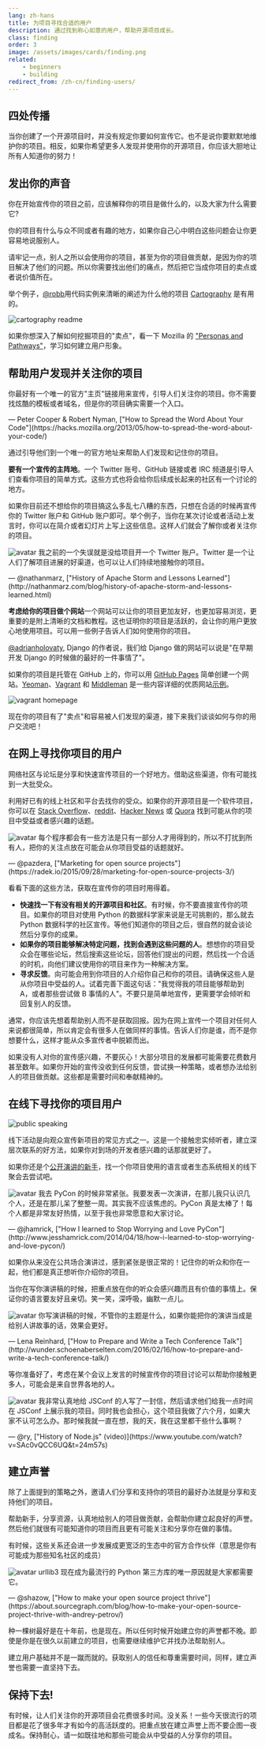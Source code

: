 ```yaml
---
lang: zh-hans
title: 为项目寻找合适的用户
description: 通过找到称心如意的用户，帮助开源项目成长。
class: finding
order: 3
image: /assets/images/cards/finding.png
related:
    - beginners
    - building
redirect_from: /zh-cn/finding-users/
---
```


## 四处传播

当你创建了一个开源项目时，并没有规定你要如何宣传它。也不是说你要默默地维护你的项目。相反，如果你希望更多人发现并使用你的开源项目，你应该大胆地让所有人知道你的努力！

## 发出你的声音

你在开始宣传你的项目之前，应该解释你的项目是做什么的，以及大家为什么需要它?

你的项目有什么与众不同或者有趣的地方，如果你自己心中明白这些问题会让你更容易地说服别人。

请牢记一点，别人之所以会使用你的项目，甚至为你的项目做贡献，是因为你的项目解决了他们的问题。所以你需要找出他们的痛点，然后把它当成你项目的卖点或者说价值所在。

举个例子，[@robb](https://github.com/robb)用代码实例来清晰的阐述为什么他的项目 [Cartography](https://github.com/robb/Cartography) 是有用的。

![cartography readme](/assets/images/finding-users/cartography.jpg)

如果你想深入了解如何挖掘项目的"卖点"，看一下 Mozilla 的 ["Personas and Pathways"](https://mozillascience.github.io/working-open-workshop/personas_pathways/)，学习如何建立用户形象。

## 帮助用户发现并关注你的项目

<aside markdown="1" class="pquote">
  你最好有一个唯一的官方"主页"链接用来宣传，引导人们关注你的项目。你不需要找炫酷的模板或者域名，但是你的项目确实需要一个入口。
  <p markdown="1" class="pquote-credit">
— Peter Cooper & Robert Nyman, ["How to Spread the Word About Your Code"](https://hacks.mozilla.org/2013/05/how-to-spread-the-word-about-your-code/)
  </p>
</aside>

通过引导他们到一个唯一的官方地址来帮助人们发现和记住你的项目。

**要有一个宣传的主阵地**。一个 Twitter 账号、GitHub 链接或者 IRC 频道是引导人们查看你项目的简单方式。这些方式也将会给你后续成长起来的社区有一个讨论的地方。

如果你目前还不想给你的项目搞这么多乱七八糟的东西，只想在合适的时候再宣传你的 Twitter 账户和 GitHub 账户即可。举个例子，当你在某次讨论或者活动上发言时，你可以在简介或者幻灯片上写上这些信息。这样人们就会了解你或者关注你的项目。

<aside markdown="1" class="pquote">
  <img src="https://avatars.githubusercontent.com/nathanmarz?s=180" class="pquote-avatar" alt="avatar">
  我之前的一个失误就是没给项目开一个 Twitter 账户。Twitter 是一个让人们了解项目进展的好渠道，也可以让人们持续地接触你的项目。
  <p markdown="1" class="pquote-credit">
— @nathanmarz, ["History of Apache Storm and Lessons Learned"](http://nathanmarz.com/blog/history-of-apache-storm-and-lessons-learned.html)
  </p>
</aside>

**考虑给你的项目做个网站**一个网站可以让你的项目更加友好，也更加容易浏览，更重要的是附上清晰的文档和教程。这也证明你的项目是活跃的，会让你的用户更放心地使用项目。可以用一些例子告诉人们如何使用你的项目。

[@adrianholovaty](https://news.ycombinator.com/item?id=7531689), Django 的作者说，我们给 Django 做的网站可以说是"在早期开发 Django 的时候做的最好的一件事情了"。

如果你的项目是托管在 GitHub 上的，你可以用 [GitHub Pages](https://pages.github.com/) 简单创建一个网站。[Yeoman](http://yeoman.io/)、[Vagrant](https://www.vagrantup.com/) 和 [Middleman](https://middlemanapp.com/) 是一些内容详细的优质网站[示例](https://github.com/showcases/github-pages-examples)。

![vagrant homepage](/assets/images/finding-users/vagrant_homepage.png)

现在你的项目有了"卖点"和容易被人们发现的渠道，接下来我们谈谈如何与你的用户交流吧！

## 在网上寻找你项目的用户

网络社区与论坛是分享和快速宣传项目的一个好地方。借助这些渠道，你有可能找到一大批受众。

利用好已有的线上社区和平台去找你的受众。如果你的开源项目是一个软件项目，你可以在 [Stack Overflow](https://stackoverflow.com/)、[reddit](https://www.reddit.com)、[Hacker News](https://news.ycombinator.com/) 或 [Quora](https://www.quora.com/) 找到可能从你的项目中受益或者感兴趣的话题。

<aside markdown="1" class="pquote">
  <img src="https://avatars.githubusercontent.com/pazdera?s=180" class="pquote-avatar" alt="avatar">
  每个程序都会有一些方法是只有一部分人才用得到的，所以不打扰到所有人，把你的关注点放在可能会从你项目受益的话题就好。
  <p markdown="1" class="pquote-credit">
— @pazdera, ["Marketing for open source projects"](https://radek.io/2015/09/28/marketing-for-open-source-projects-3/)
  </p>
</aside>

看看下面的这些方法，获取在宣传你的项目时用得着。

* **快速找一下有没有相关的开源项目和社区**。有时候，你不要直接宣传你的项目。如果你的项目对使用 Python 的数据科学家来说是无可挑剔的，那么就去 Python 数据科学的社区宣传。等他们知道你的项目之后，很自然的就会谈论然后分享你的成果。
* **如果你的项目能够解决特定问题，找到会遇到这些问题的人**。想想你的项目受众会在哪些论坛，然后搜索这些论坛，回答他们提出的问题，然后找一个合适的时机，向他们建议使用你的项目来作为一种解决方案。
* **寻求反馈**。向可能会用到你项目的人介绍你自己和你的项目。请确保这些人是从你项目中受益的人。试着完善下面这句话："我觉得我的项目能够帮助到 A，或者那些尝试做 B 事情的人"。不要只是简单地宣传，更需要学会倾听和回复别人的反馈。

通常，你应该先想着帮助别人而不是获取回报。因为在网上宣传一个项目对任何人来说都很简单，所以肯定会有很多人在做同样的事情。告诉人们你是谁，而不是你想要什么，这样才能从众多宣传者中脱颖而出。

如果没有人对你的宣传感兴趣，不要灰心！大部分项目的发展都可能需要花费数月甚至数年。如果你开始的宣传没收到任何反馈，尝试换一种策略，或者想办法给别人的项目做贡献。这些都是需要时间和奉献精神的。

## 在线下寻找你的项目用户

![public speaking](/assets/images/finding-users/public_speaking.jpg)

线下活动是向观众宣传新项目的常见方式之一。这是一个接触忠实倾听者，建立深层次联系的好方法，如果你对到场的开发者感兴趣的话那就更好了。

如果你还是个[公开演讲的新手](https://speaking.io/)，找一个你项目使用的语言或者生态系统相关的线下聚会去尝试吧。

<aside markdown="1" class="pquote">
  <img src="https://avatars.githubusercontent.com/jhamrick?s=180" class="pquote-avatar" alt="avatar">
  我去 PyCon 的时候非常紧张。我要发表一次演讲，在那儿我只认识几个人，还是在那儿呆了整整一周。其实我不应该焦虑的。PyCon 真是太棒了！每个人都是非常友好热情，以至于我也非常愿意和大家讨论。
  <p markdown="1" class="pquote-credit">
— @jhamrick, ["How I learned to Stop Worrying and Love PyCon"](http://www.jesshamrick.com/2014/04/18/how-i-learned-to-stop-worrying-and-love-pycon/)
  </p>
</aside>

如果你从来没在公共场合演讲过，感到紧张是很正常的！记住你的听众和你在一起，他们都是真正想听你介绍你的项目。

当你在写你演讲稿的时候，把重点放在你的听众会感兴趣而且有价值的事情上。保证你的语言要友好且亲切。笑一笑，深呼吸，幽默一点儿。

<aside markdown="1" class="pquote">
  <img src="/assets/images/finding-users/lena.jpg" class="pquote-avatar" alt="avatar">
  你写演讲稿的时候，不管你的主题是什么，如果你能把你的演讲当成是给别人讲故事的话，效果会更好。
  <p markdown="1" class="pquote-credit">
— Lena Reinhard, ["How to Prepare and Write a Tech Conference Talk"](http://wunder.schoenaberselten.com/2016/02/16/how-to-prepare-and-write-a-tech-conference-talk/)
  </p>
</aside>

等你准备好了，考虑在某个会议上发言的时候宣传你的项目讨论可以帮助你接触更多人，可能会是来自世界各地的人。

<aside markdown="1" class="pquote">
  <img src="https://avatars.githubusercontent.com/ry?s=180" class="pquote-avatar" alt="avatar">
  我非常认真地给 JSConf 的人写了一封信，然后请求他们给我一点时间在 JSConf 上展示我的项目。同时我也会担心，这个项目我做了六个月，如果大家不认可怎么办。那时候我就一直在想，我的天，我在这里都干些什么事啊？
  <p markdown="1" class="pquote-credit">
— @ry, ["History of Node.js" (video)](https://www.youtube.com/watch?v=SAc0vQCC6UQ&t=24m57s)
  </p>
</aside>

## 建立声誉

除了上面提到的策略之外，邀请人们分享和支持你的项目的最好办法就是分享和支持他们的项目。

帮助新手，分享资源，认真地给别人的项目做贡献，会帮助你建立起良好的声誉。然后他们就很有可能知道你的项目而且更有可能关注和分享你在做的事情。

有时候，这些关系还会进一步发展成更宽泛的生态中的官方合作伙伴（意思是你有可能成为那些知名社区的成员）

<aside markdown="1" class="pquote">
  <img src="https://avatars.githubusercontent.com/shazow?s=180" class="pquote-avatar" alt="avatar">
  urllib3 现在成为最流行的 Python 第三方库的唯一原因就是大家都需要它。
  <p markdown="1" class="pquote-credit">
— @shazow, ["How to make your open source project thrive"](https://about.sourcegraph.com/blog/how-to-make-your-open-source-project-thrive-with-andrey-petrov/)
  </p>
</aside>

种一棵树最好是在十年前，也是现在。所以任何时候开始建立你的声誉都不晚。即使是你是在很久以前建立的项目，也需要继续维护它并找办法帮助别人。

建立用户基础并不是一蹴而就的。获取别人的信任和尊重需要时间，同样，建立声誉也需要一直坚持下去。

## 保持下去!

有时候，让人们关注你的开源项目会花费很多时间。没关系！一些今天很流行的项目都是花了很多年才有如今的高活跃度的。把重点放在建立声誉上而不要企图一夜成名。保持耐心，请一如既往地和那些可能会从中受益的人分享你的项目。
